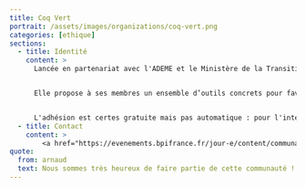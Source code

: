 ```yaml
---
title: Coq Vert
portrait: /assets/images/organizations/coq-vert.png
categories: [ethique]
sections:
  - title: Identité
    content: >
      Lancée en partenariat avec l'ADEME et le Ministère de la Transition Écologique, la communauté du coq vert a pour vocation de créer une émulation collective en faveur de la transition écologique.


      Elle propose à ses membres un ensemble d’outils concrets pour favoriser les échanges de bonnes pratiques, mettre en visibilité les initiatives menées au sein de ses membres et accélérer plus globalement leur transition environnementale et énergétique.


      L'adhésion est certes gratuite mais pas automatique : pour l'intégrer, une entreprise doit soit montrer qu'elle a entamé sa transition écologique (via une aide ADEME, un soutien Bpifrance dédié à la transition écologique ou un label spécifique identifié par l’ADEME et le MTE) soit qu'elle fournit une solution permettant d'accélérer la transition du tissu économique (incluant la production d’énergies renouvelables).
  - title: Contact
    content: >
        <a href="https://evenements.bpifrance.fr/jour-e/content/communaute-du-coq-vert" target="_blank" rel="noreferrer">Présentation</a>
quote:
  from: arnaud
  text: Nous sommes très heureux de faire partie de cette communauté !
---
```

